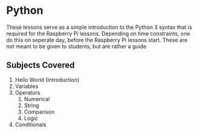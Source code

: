 # Python

These lessons serve as a simple introduction to the Python 3 syntax that is required for the Raspberry Pi lessons. Depending on time constraints, one do this on seperate day, before the Raspberry Pi lessons start. These are not meant to be given to students, but are rather a guide 

## Subjects Covered

1. Hello World (Introduction)
2. Variables
3. Operators 
   1. Numerical
   2. String
   3. Comparison
   4. Logic
4. Conditionals
